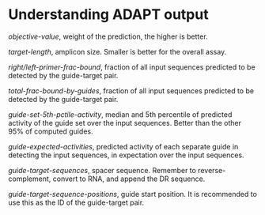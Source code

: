 # Understanding ADAPT output

_objective-value_, weight of the prediction, the higher is better.

_target-length_, amplicon size. Smaller is better for the overall assay.

_right/left-primer-frac-bound_, fraction of all input sequences predicted to be detected by the guide-target pair.

_total-frac-bound-by-guides_, fraction of all input sequences predicted to be detected by the guide-target pair.

_guide-set-5th-pctile-activity_, median and 5th percentile of predicted activity of the guide set over the input sequences. Better than the other 95% of computed guides.

_guide-expected-activities_, predicted activity of each separate guide in detecting the input sequences, in expectation over the input sequences.

_guide-target-sequences_, spacer sequence. Remember to reverse-complement, convert to RNA, and append the DR sequence.

_guide-target-sequence-positions_, guide start position. It is recommended to use this as the ID of the guide-target pair.
